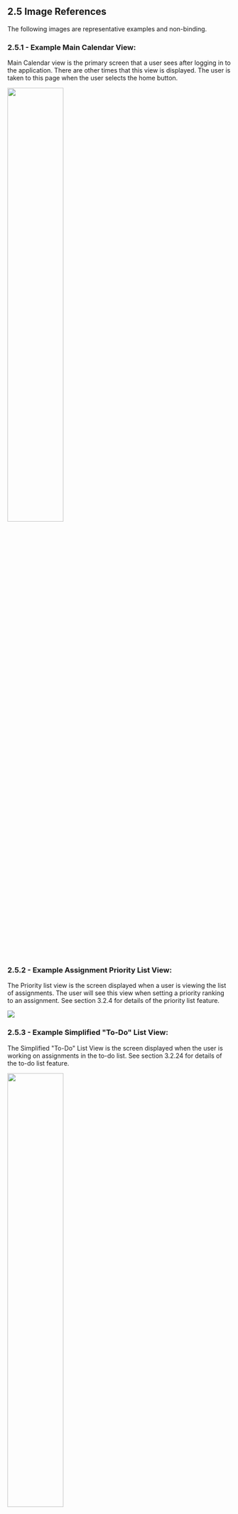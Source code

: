 ## 2.5 Image References

The following images are representative examples and non-binding.

### 2.5.1 - Example Main Calendar View:<br/>

Main Calendar view is the primary screen that a user sees after logging in to the application. There are other times that this view is displayed. The user is taken to this page when the user selects the home button.<br/>

<img  src="https://github.com/MCLifeLeader/CS364/blob/master/Final%20Document/Images/Main%20Calendar%20View.jpg" height="50%" width="50%"><br/>

### 2.5.2 - Example Assignment Priority List View:<br/>

The Priority list view is the screen displayed when a user is viewing the list of assignments. The user will see this view when setting a priority ranking to an assignment. See section 3.2.4 for details of the priority list feature.

<img  src="https://github.com/MCLifeLeader/CS364/blob/master/Final%20Document/Images/3.2.004.0_Diagram_attempt2.jpg"><br/>

### 2.5.3 - Example Simplified "To-Do" List View:<br/>

The Simplified "To-Do" List View is the screen displayed when the user is working on assignments in the to-do list. See section 3.2.24 for details of the to-do list feature.

<img  src="https://github.com/MCLifeLeader/CS364/blob/master/Final%20Document/Images/Simplified%20to%20do%20list.jpg" height="50%" width="50%"><br/>

### 2.5.4 - Example Login Page View:<br/>

The Login page is the first screen the user sees when opening the application. The user will see this page whenever their log in session has timed out due to inactivity. See section 3.2.32 for details of the sign-in feature.

<img  src="https://github.com/MCLifeLeader/CS364/blob/master/Final%20Document/Images/Login-Page.jpg" height="50%" width="50%"><br/>

### 2.5.5 - Example Settings Page View:<br/>

The settings page will be seen by the user whenever the user is making changes to their personal settings of the feature. The settings may be opened from the Main Calendar Menu. See section 3.2.x for details of the user settings feature.

<img  src="https://github.com/MCLifeLeader/CS364/blob/master/Final%20Document/Images/settings_window.png" height="50%" width="50%"><br/>

### 2.5.6 - Example Notifications Window View:<br/>

The notification window is displayed whenever a notification is sent the user. See section 3.2.22 for details of the push notification feature.

<img  src="https://github.com/MCLifeLeader/CS364/blob/master/Final%20Document/Images/Notifications%20View.jpg" height="50%" width="50%"><br/>

### 2.5.7 - Example Daily Calendar Window View:<br/>

The Daily Calendar Window view is displayed when the user selects the a specific day from the Main Calendar View. Any calendar events or assignments for the day will be enlarged and the name of the event or assignment will be displayed.  

<img  src="https://github.com/MCLifeLeader/CS364/blob/master/Final%20Document/Images/Today%20View.jpg" height="50%" width="50%"><br/>

